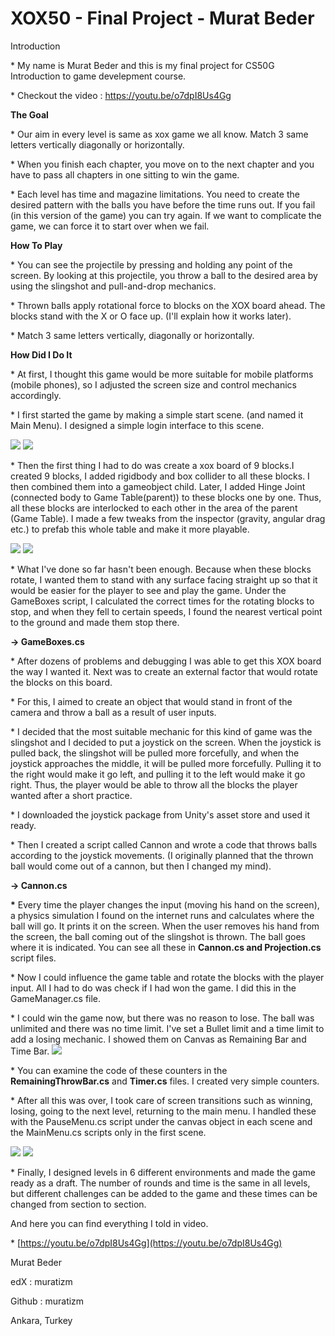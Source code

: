 # **XOX50 -  Final Project - Murat Beder**

Introduction

\* My name is Murat Beder and this is my final project for CS50G Introduction to game develepment course.

\* Checkout the video : https://youtu.be/o7dpI8Us4Gg

**The Goal**

\* Our aim in every level is same as xox game we all know. Match 3 same letters vertically diagonally or horizontally.

\* When you finish each chapter, you move on to the next chapter and you have to pass all chapters in one sitting to win the game.

\* Each level has time and magazine limitations. You need to create the desired pattern with the balls you have before the time runs out. If you fail (in this version of the game) you can try again. If we want to complicate the game, we can force it to start over when we fail.

**How To Play**

\* You can see the projectile by pressing and holding any point of the screen. By looking at this projectile, you throw a ball to the desired area by using the slingshot and pull-and-drop mechanics.

\* Thrown balls apply rotational force to blocks on the XOX board ahead. The blocks stand with the X or O face up. (I'll explain how it works later).

\* Match 3 same letters vertically, diagonally or horizontally.

**How Did I Do It**

\* At first, I thought this game would be more suitable for mobile platforms (mobile phones), so I adjusted the screen size and control mechanics accordingly.

\* I first started the game by making a simple start scene. (and named it Main Menu). I designed a simple login interface to this scene.

![](RackMultipart20230219-1-7tsh86_html_7287df9ec09d3a58.png) ![](RackMultipart20230219-1-7tsh86_html_9177b642860770fa.png)

\* Then the first thing I had to do was create a xox board of 9 blocks.I created 9 blocks, I added rigidbody and box collider to all these blocks. I then combined them into a gameobject child. Later, I added Hinge Joint (connected body to Game Table(parent)) to these blocks one by one. Thus, all these blocks are interlocked to each other in the area of the parent (Game Table). I made a few tweaks from the inspector (gravity, angular drag etc.) to prefab this whole table and make it more playable.

![](RackMultipart20230219-1-7tsh86_html_bdf1d285ccbd7cd4.png) ![](RackMultipart20230219-1-7tsh86_html_2282e1aa6131a80.png)

\* What I've done so far hasn't been enough. Because when these blocks rotate, I wanted them to stand with any surface facing straight up so that it would be easier for the player to see and play the game. Under the GameBoxes script, I calculated the correct times for the rotating blocks to stop, and when they fell to certain speeds, I found the nearest vertical point to the ground and made them stop there.

**-\> GameBoxes.cs**

\* After dozens of problems and debugging I was able to get this XOX board the way I wanted it. Next was to create an external factor that would rotate the blocks on this board.

\* For this, I aimed to create an object that would stand in front of the camera and throw a ball as a result of user inputs.

\* I decided that the most suitable mechanic for this kind of game was the slingshot and I decided to put a joystick on the screen. When the joystick is pulled back, the slingshot will be pulled more forcefully, and when the joystick approaches the middle, it will be pulled more forcefully. Pulling it to the right would make it go left, and pulling it to the left would make it go right. Thus, the player would be able to throw all the blocks the player wanted after a short practice.

\* I downloaded the joystick package from Unity's asset store and used it ready.

\* Then I created a script called Cannon and wrote a code that throws balls according to the joystick movements. (I originally planned that the thrown ball would come out of a cannon, but then I changed my mind).

**-\> Cannon.cs**

**\*** Every time the player changes the input (moving his hand on the screen), a physics simulation I found on the internet runs and calculates where the ball will go. It prints it on the screen. When the user removes his hand from the screen, the ball coming out of the slingshot is thrown. The ball goes where it is indicated. You can see all these in **Cannon.cs and Projection.cs** script files.

\* Now I could influence the game table and rotate the blocks with the player input. All I had to do was check if I had won the game. I did this in the GameManager.cs file.

\* I could win the game now, but there was no reason to lose. The ball was unlimited and there was no time limit. I've set a Bullet limit and a time limit to add a losing mechanic. I showed them on Canvas as Remaining Bar and Time Bar. ![](RackMultipart20230219-1-7tsh86_html_aceb8c779d7f72f9.png)

\* You can examine the code of these counters in the **RemainingThrowBar.cs** and **Timer.cs** files. I created very simple counters.

\* After all this was over, I took care of screen transitions such as winning, losing, going to the next level, returning to the main menu. I handled these with the PauseMenu.cs script under the canvas object in each scene and the MainMenu.cs scripts only in the first scene.

![](RackMultipart20230219-1-7tsh86_html_29cca8660dbc2af4.png) ![](RackMultipart20230219-1-7tsh86_html_f91d5f6f4623cfaa.png)

\* Finally, I designed levels in 6 different environments and made the game ready as a draft. The number of rounds and time is the same in all levels, but different challenges can be added to the game and these times can be changed from section to section.

And here you can find everything I told in video.

\* [https://youtu.be/o7dpI8Us4Gg](https://youtu.be/o7dpI8Us4Gg)

Murat Beder 

edX : muratizm

Github : muratizm


Ankara, Turkey
